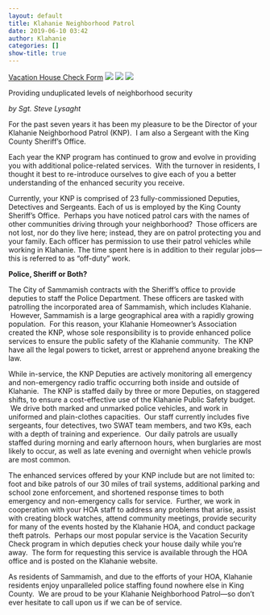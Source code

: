```yaml
---
layout: default 
title: Klahanie Neighborhood Patrol
date: 2019-06-10 03:42
author: Klahanie
categories: []
show-title: true
---
```

<div class="float-right col-md-4">
  <a href="{{site.url}}vacation-house-check.html">Vacation House Check Form</a>
  <img src="{{site.url}}images/canine-patrol.jpg" class="img-thumbnail">
  <img src="{{site.url}}images/KNP-2.jpg" class="img-thumbnail">
  <img src="{{site.url}}images/shoreline-vehicle-2.jpg" class="img-thumbnail">
</div>


<p class="lead">Providing unduplicated levels of neighborhood security</p>
<em>by Sgt. Steve Lysaght</em>

For the past seven years it has been my pleasure to be the Director of your Klahanie Neighborhood Patrol (KNP).  I am also a Sergeant with the King County Sheriff’s Office.

Each year the KNP program has continued to grow and evolve in providing you with additional police-related services.  With the turnover in residents, I thought it best to re-introduce ourselves to give each of you a better understanding of the enhanced security you receive.

Currently, your KNP is comprised of 23 fully-commissioned Deputies, Detectives and Sergeants. Each of us is employed by the King County Sheriff’s Office.  Perhaps you have noticed patrol cars with the names of other communities driving through your neighborhood?  Those officers are not lost, nor do they live here; instead, they are on patrol protecting you and your family. Each officer has permission to use their patrol vehicles while working in Klahanie. The time spent here is in addition to their regular jobs—this is referred to as “off-duty” work.

<strong>Police, Sheriff or Both?</strong>

The City of Sammamish contracts with the Sheriff’s office to provide deputies to staff the Police Department. These officers are tasked with patrolling the incorporated area of Sammamish, which includes Klahanie.  However, Sammamish is a large geographical area with a rapidly growing population.  For this reason, your Klahanie Homeowner’s Association created the KNP, whose sole responsibility is to provide enhanced police services to ensure the public safety of the Klahanie community.  The KNP have all the legal powers to ticket, arrest or apprehend anyone breaking the law.

While in-service, the KNP Deputies are actively monitoring all emergency and non-emergency radio traffic occurring both inside and outside of Klahanie.  The KNP is staffed daily by three or more Deputies, on staggered shifts, to ensure a cost-effective use of the Klahanie Public Safety budget.  We drive both marked and unmarked police vehicles, and work in uniformed and plain-clothes capacities.  Our staff currently includes five sergeants, four detectives, two SWAT team members, and two K9s, each with a depth of training and experience.  Our daily patrols are usually staffed during morning and early afternoon hours, when burglaries are most likely to occur, as well as late evening and overnight when vehicle prowls are most common.

The enhanced services offered by your KNP include but are not limited to: foot and bike patrols of our 30 miles of trail systems, additional parking and school zone enforcement, and shortened response times to both emergency and non-emergency calls for service.  Further, we work in cooperation with your HOA staff to address any problems that arise, assist with creating block watches, attend community meetings, provide security for many of the events hosted by the Klahanie HOA, and conduct package theft patrols.  Perhaps our most popular service is the Vacation Security Check program in which deputies check your house daily while you’re away.  The form for requesting this service is available through the HOA office and is posted on the Klahanie website.

As residents of Sammamish, and due to the efforts of your HOA, Klahanie residents enjoy unparalleled police staffing found nowhere else in King County.  We are proud to be your Klahanie Neighborhood Patrol—so don’t ever hesitate to call upon us if we can be of service.
